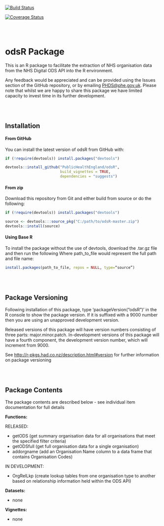 
<!-- README.md is generated from README.Rmd. Please edit that file -->

[![Build
Status](https://travis-ci.org/PublicHealthEngland/odsR.svg?branch=master)](https://travis-ci.org/PublicHealthEngland/odsR?branch=master)

[![Coverage
Status](https://coveralls.io/repos/github/PublicHealthEngland/odsR/badge.svg?branch=master)](https://coveralls.io/github/PublicHealthEngland/odsR?branch=master)

<br/> <br/>

# odsR Package

This is an R package to facilitate the extraction of NHS organisation
data from the NHS Digital ODS API into the R environment.

Any feedback would be appreciated and can be provided using the Issues
section of the GitHub repository, or by emailing <PHDS@phe.gov.uk>.
Please note that whilst we are happy to share this package we have
limited capacity to invest time in its further development.

<br/> <br/>

## Installation

#### From GitHub

You can install the latest version of odsR from GitHub with:

``` r
if (!require(devtools)) install.packages("devtools")

devtools::install_github("PublicHealthEngland/odsR",
                         build_vignettes = TRUE,
                         dependencies = "suggests")
```

#### From zip

Download this repository from Git and either build from source or do the
following:

``` r
if (!require(devtools)) install.packages("devtools")

source <- devtools:::source_pkg("C:/path/to/odsR-master.zip")
devtools::install(source)
```

#### Using Base R

To install the package without the use of devtools, download the .tar.gz
file and then run the following Where path\_to\_file would represent the
full path and file name:

``` r
install.packages(path_to_file, repos = NULL, type=“source”)
```

<br/> <br/>

## Package Versioning

Following installation of this package, type ‘packageVersion(“odsR”)’ in
the R console to show the package version. If it is suffixed with a 9000
number then you are using an unapproved development version.

Released versions of this package will have version numbers consisting
of three parts: major.minor.patch. In-development versions of this
package will have a fourth component, the development version number,
which will increment from 9000.

See <http://r-pkgs.had.co.nz/description.html#version> for further
information on package versioning

<br/> <br/>

## Package Contents

The package contents are described below - see individual item
documentation for full details

**Functions:**

RELEASED:

  - getODS (get summary organisation data for all organisations that
    meet the specified filter criteria)  
  - getODSfull (get full organisation data for a single organisation)  
  - addorgname (add an Organisation Name column to a data frame that
    contains Organisation Codes)

IN DEVELOPMENT:

  - OrgRelLkp (create lookup tables from one organisation type to
    another based on relationship information held within the ODS API)

**Datasets:**

  - none

**Vignettes:**

  - none
